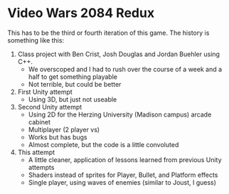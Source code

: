 Video Wars 2084 Redux
=====================

This has to be the third or fourth iteration of this game.  The history is something like this:
1. Class project with Ben Crist, Josh Douglas and Jordan Buehler using C++.
   + We overscoped and I had to rush over the course of a week and a half to get something playable
   + Not terrible, but could be better
2. First Unity attempt
   + Using 3D, but just not useable
3. Second Unity attempt
   + Using 2D for the Herzing University (Madison campus) arcade cabinet
   + Multiplayer (2 player vs)
   + Works but has bugs
   + Almost complete, but the code is a little convoluted
4. This attempt
   + A little cleaner, application of lessons learned from previous Unity attempts
   + Shaders instead of sprites for Player, Bullet, and Platform effects
   + Single player, using waves of enemies (similar to Joust, I guess)